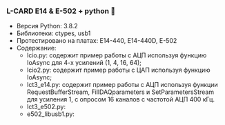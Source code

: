### L-CARD E14 & E-502 + python 👋
+ Версия Python: 3.8.2
+ Библиотеки: ctypes, usb1
+ Протестировано на платах: E14-440, E14-440D, E-502
+ Содержание:
  + lcio.py: содержит пример работы с АЦП используя функцию IoAsync для 4-х усилений (1, 4, 16, 64);
  + lcio2.py: содержит пример работы с ЦАП используя функцию IoAsync;
  + lct3_e14.py: содержит пример работы с АЦП используя функции RequestBufferStream, FillDAQparameters и SetParametersStream для усиления 1, с опросом 16 каналов с частотой АЦП 400 кГц.
  + lct3_e502.py:
  + e502_libusb1.py:
